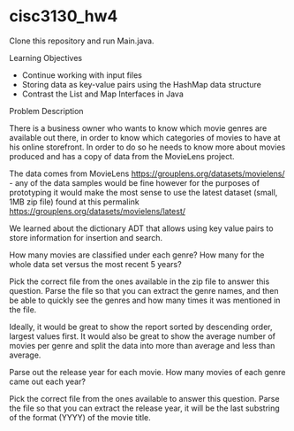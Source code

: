 # cisc3130_hw4

Clone this repository and run Main.java.

Learning Objectives

- Continue working with input files
- Storing data as key-value pairs using the HashMap data structure
- Contrast the List and Map Interfaces in Java

Problem Description

There is a business owner who wants to know which movie genres are available out there, in order to know which categories of movies to have at his online storefront. In order to do so he needs to know more about movies produced and has a copy of data from the MovieLens project.

The data comes from MovieLens https://grouplens.org/datasets/movielens/ - any of the data samples would be fine however for the purposes of prototyping it would make the most sense to use the latest dataset (small, 1MB zip file) found at this permalink https://grouplens.org/datasets/movielens/latest/

We learned about the dictionary ADT that allows using key value pairs to store information for insertion and search.

How many movies are classified under each genre? How many for the whole data set versus the most recent 5 years?

Pick the correct file from the ones available in the zip file to answer this question. Parse the file so that you can extract the genre names, and then be able to quickly see the genres and how many times it was mentioned in the file.

Ideally, it would be great to show the report sorted by descending order, largest values first. It would also be great to show the average number of movies per genre and split the data into more than average and less than average.

Parse out the release year for each movie. How many movies of each genre came out each year?

Pick the correct file from the ones available to answer this question. Parse the file so that you can extract the release year, it will be the last substring of the format (YYYY) of the movie title.
